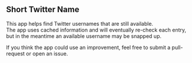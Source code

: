 ## Short Twitter Name

This app helps find Twitter usernames that are still available.  
The app uses cached information and will eventually re-check each entry, but in the meantime an available username may be snapped up.

If you think the app could use an improvement, feel free to submit a pull-request or open an issue.